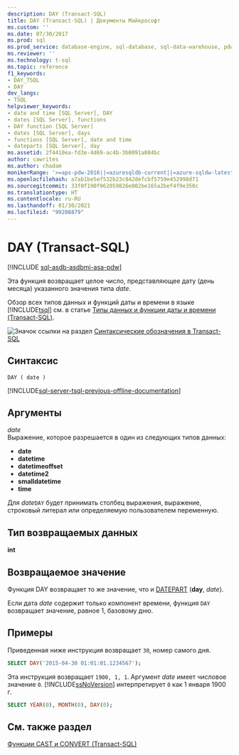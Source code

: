 ```yaml
---
description: DAY (Transact-SQL)
title: DAY (Transact-SQL) | Документы Майкрософт
ms.custom: ''
ms.date: 07/30/2017
ms.prod: sql
ms.prod_service: database-engine, sql-database, sql-data-warehouse, pdw
ms.reviewer: ''
ms.technology: t-sql
ms.topic: reference
f1_keywords:
- DAY_TSQL
- DAY
dev_langs:
- TSQL
helpviewer_keywords:
- date and time [SQL Server], DAY
- dates [SQL Server], functions
- DAY function [SQL Server]
- dates [SQL Server], days
- functions [SQL Server], date and time
- dateparts [SQL Server], day
ms.assetid: 2f4410ea-fd3e-4d69-ac4b-3b0091a084bc
author: cawrites
ms.author: chadam
monikerRange: '>=aps-pdw-2016||=azuresqldb-current||=azure-sqldw-latest||>=sql-server-2016||>=sql-server-linux-2017||=azuresqldb-mi-current'
ms.openlocfilehash: a7ab1be5ef532b23c842defcbf5759e452998d71
ms.sourcegitcommit: 33f0f190f962059826e002be165a2bef4f9e350c
ms.translationtype: HT
ms.contentlocale: ru-RU
ms.lasthandoff: 01/30/2021
ms.locfileid: "99208879"
---
```

# <a name="day-transact-sql"></a>DAY (Transact-SQL)
[!INCLUDE [sql-asdb-asdbmi-asa-pdw](../../includes/applies-to-version/sql-asdb-asdbmi-asa-pdw.md)]

Эта функция возвращает целое число, представляющее дату (день месяца) указанного значения типа *date*.
  
Обзор всех типов данных и функций даты и времени в языке [!INCLUDE[tsql](../../includes/tsql-md.md)] см. в статье [Типы данных и функции даты и времени (Transact-SQL)](../../t-sql/functions/date-and-time-data-types-and-functions-transact-sql.md).
  
![Значок ссылки на раздел](../../database-engine/configure-windows/media/topic-link.gif "Значок ссылки на раздел") [Синтаксические обозначения в Transact-SQL](../../t-sql/language-elements/transact-sql-syntax-conventions-transact-sql.md)
  
## <a name="syntax"></a>Синтаксис  
  
```syntaxsql
DAY ( date )  
```  
  
[!INCLUDE[sql-server-tsql-previous-offline-documentation](../../includes/sql-server-tsql-previous-offline-documentation.md)]

## <a name="arguments"></a>Аргументы
*date*  
Выражение, которое разрешается в один из следующих типов данных:

+ **date**
+ **datetime**
+ **datetimeoffset**
+ **datetime2** 
+ **smalldatetime**
+ **time**

Для *date*`DAY` будет принимать столбец выражения, выражение, строковый литерал или определяемую пользователем переменную.
  
## <a name="return-type"></a>Тип возвращаемых данных  
**int**
  
## <a name="return-value"></a>Возвращаемое значение  
Функция DAY возвращает то же значение, что и [DATEPART](../../t-sql/functions/datepart-transact-sql.md) (**day**, *date*).
  
Если дата *date* содержит только компонент времени, функция `DAY` возвращает значение, равное 1, базовому дню.
  
## <a name="examples"></a>Примеры  
Приведенная ниже инструкция возвращает `30`, номер самого дня.
  
```sql
SELECT DAY('2015-04-30 01:01:01.1234567');  
```  
  
Эта инструкция возвращает `1900, 1, 1`. Аргумент *date* имеет числовое значение `0`. [!INCLUDE[ssNoVersion](../../includes/ssnoversion-md.md)] интерпретирует `0` как 1 января 1900 г.
  
```sql
SELECT YEAR(0), MONTH(0), DAY(0);  
```  
  
## <a name="see-also"></a>См. также раздел
[Функции CAST и CONVERT (Transact-SQL)](../../t-sql/functions/cast-and-convert-transact-sql.md)
  
  


